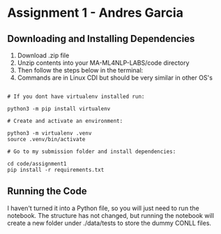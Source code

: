 # Assignment 1 - Andres Garcia

## Downloading and Installing Dependencies

1. Download .zip file
2. Unzip contents into your MA-ML4NLP-LABS/code directory
3. Then follow the steps below in the terminal:
4. Commands are in Linux CDI but should be very similar in other OS's

```

# If you dont have virtualenv installed run:

python3 -m pip install virtualenv

# Create and activate an environment:

python3 -m virtualenv .venv
source .venv/bin/activate

# Go to my submission folder and install dependencies:

cd code/assignment1
pip install -r requirements.txt

```

## Running the Code
I haven't turned it into a Python file, so you will just need to run the notebook. The structure has not changed, but running the notebook will create a new folder under ./data/tests to store the dummy CONLL files.

